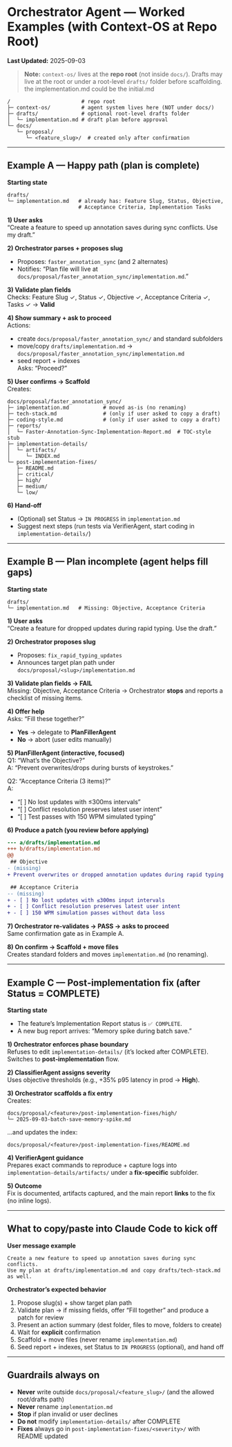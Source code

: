 # Orchestrator Agent — Worked Examples (with Context‑OS at Repo Root)
**Last Updated:** 2025-09-03

> **Note:** `context-os/` lives at the **repo root** (not inside `docs/`). Drafts may live at the root or under a root-level `drafts/` folder before scaffolding.
> the implementation.md could be the initial.md

```
/                       # repo root
├─ context-os/          # agent system lives here (NOT under docs/)
├─ drafts/              # optional root-level drafts folder
│  └─ implementation.md # draft plan before approval
└─ docs/
   └─ proposal/
      └─ <feature_slug>/  # created only after confirmation
```

---

## Example A — Happy path (plan is complete)

**Starting state**
```
drafts/
└─ implementation.md   # already has: Feature Slug, Status, Objective,
                       # Acceptance Criteria, Implementation Tasks
```

**1) User asks**  
“Create a feature to speed up annotation saves during sync conflicts. Use my draft.”

**2) Orchestrator parses + proposes slug**  
- Proposes: `faster_annotation_sync` (and 2 alternates)  
- Notifies: “Plan file will live at `docs/proposal/faster_annotation_sync/implementation.md`.”

**3) Validate plan fields**  
Checks: Feature Slug ✓, Status ✓, Objective ✓, Acceptance Criteria ✓, Tasks ✓ → **Valid**

**4) Show summary + ask to proceed**  
Actions:  
- create `docs/proposal/faster_annotation_sync/` and standard subfolders  
- move/copy `drafts/implementation.md` → `docs/proposal/faster_annotation_sync/implementation.md`  
- seed report + indexes  
Asks: “Proceed?”

**5) User confirms → Scaffold**  
Creates:
```
docs/proposal/faster_annotation_sync/
├─ implementation.md           # moved as‑is (no renaming)
├─ tech-stack.md               # (only if user asked to copy a draft)
├─ coding-style.md             # (only if user asked to copy a draft)
├─ reports/
│  └─ Faster-Annotation-Sync-Implementation-Report.md  # TOC-style stub
├─ implementation-details/
│  └─ artifacts/
│     └─ INDEX.md
└─ post-implementation-fixes/
   ├─ README.md
   ├─ critical/
   ├─ high/
   ├─ medium/
   └─ low/
```

**6) Hand‑off**  
- (Optional) set Status → `IN PROGRESS` in `implementation.md`  
- Suggest next steps (run tests via VerifierAgent, start coding in `implementation-details/`)

---

## Example B — Plan incomplete (agent helps fill gaps)

**Starting state**
```
drafts/
└─ implementation.md   # Missing: Objective, Acceptance Criteria
```

**1) User asks**  
“Create a feature for dropped updates during rapid typing. Use the draft.”

**2) Orchestrator proposes slug**  
- Proposes: `fix_rapid_typing_updates`  
- Announces target plan path under `docs/proposal/<slug>/implementation.md`

**3) Validate plan fields → FAIL**  
Missing: Objective, Acceptance Criteria → Orchestrator **stops** and reports a checklist of missing items.

**4) Offer help**  
Asks: “Fill these together?”  
- **Yes** → delegate to **PlanFillerAgent**  
- **No** → abort (user edits manually)

**5) PlanFillerAgent (interactive, focused)**  
Q1: “What’s the Objective?”  
A: “Prevent overwrites/drops during bursts of keystrokes.”  

Q2: “Acceptance Criteria (3 items)?”  
A:  
- “[ ] No lost updates with ≤300ms intervals”  
- “[ ] Conflict resolution preserves latest user intent”  
- “[ ] Test passes with 150 WPM simulated typing”  

**6) Produce a patch (you review before applying)**
```diff
--- a/drafts/implementation.md
+++ b/drafts/implementation.md
@@
 ## Objective
- (missing)
+ Prevent overwrites or dropped annotation updates during rapid typing and sync overlaps.

 ## Acceptance Criteria
-- (missing)
+ - [ ] No lost updates with ≤300ms input intervals
+ - [ ] Conflict resolution preserves latest user intent
+ - [ ] 150 WPM simulation passes without data loss
```

**7) Orchestrator re‑validates → PASS → asks to proceed**  
Same confirmation gate as in Example A.

**8) On confirm → Scaffold + move files**  
Creates standard folders and moves `implementation.md` (no renaming).

---

## Example C — Post‑implementation fix (after Status = COMPLETE)

**Starting state**  
- The feature’s Implementation Report status is `✅ COMPLETE`.  
- A new bug report arrives: “Memory spike during batch save.”

**1) Orchestrator enforces phase boundary**  
Refuses to edit `implementation-details/` (it’s locked after COMPLETE). Switches to **post‑implementation** flow.

**2) ClassifierAgent assigns severity**  
Uses objective thresholds (e.g., +35% p95 latency in prod → **High**).

**3) Orchestrator scaffolds a fix entry**  
Creates:
```
docs/proposal/<feature>/post-implementation-fixes/high/
└─ 2025-09-03-batch-save-memory-spike.md
```
…and updates the index:
```
docs/proposal/<feature>/post-implementation-fixes/README.md
```

**4) VerifierAgent guidance**  
Prepares exact commands to reproduce + capture logs into `implementation-details/artifacts/` under a **fix‑specific** subfolder.

**5) Outcome**  
Fix is documented, artifacts captured, and the main report **links** to the fix (no inline logs).

---

## What to copy/paste into Claude Code to kick off

**User message example**
```
Create a new feature to speed up annotation saves during sync conflicts.
Use my plan at drafts/implementation.md and copy drafts/tech-stack.md as well.
```

**Orchestrator’s expected behavior**
1) Propose slug(s) + show target plan path  
2) Validate plan → if missing fields, offer “Fill together” and produce a patch for review  
3) Present an action summary (dest folder, files to move, folders to create)  
4) Wait for **explicit** confirmation  
5) Scaffold + move files (never rename `implementation.md`)  
6) Seed report + indexes, set Status to `IN PROGRESS` (optional), and hand off

---

## Guardrails always on

- **Never** write outside `docs/proposal/<feature_slug>/` (and the allowed root/drafts path)
- **Never** rename `implementation.md`
- **Stop** if plan invalid or user declines
- **Do not** modify `implementation-details/` after COMPLETE
- **Fixes** always go in `post-implementation-fixes/<severity>/` with README updated
